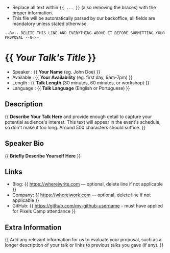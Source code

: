 * Replace all text within `{{ ... }}` (also removing the braces) with the proper information.
* This file will be automatically parsed by our backoffice, all fields are mandatory unless stated otherwise.

`--8<-- DELETE THIS LINE AND EVERYTHING ABOVE IT BEFORE SUBMITTING YOUR PROPOSAL --8<--`

{{ _Your Talk's Title_ }}
=========================

* Speaker   : {{ **Your Name** (eg. John Doe) }}
* Available : {{ **Your Availability** (eg. first day, 9am-7pm) }}
* Length    : {{ **Talk Length** (30 minutes, 60 minutes, or workshop) }}
* Language  : {{ **Talk Language** (English or Portuguese) }}

Description
-----------

{{ **Describe Your Talk Here** and provide enough detail to capture your potential audience's interest. This text will appear in the event's schedule, so don't make it too long. Around 500 characters should suffice. }}

Speaker Bio
-----------

{{ **Briefly Describe Yourself Here** }}

Links
-----

* Blog: {{ https://whereiwrite.com — optional, delete line if not applicable }}
* Company: {{ https://whereiwork.com — optional, delete line if not applicable }}
* GitHub: {{ https://github.com/my-github-username - must have applied for Pixels Camp attendance }}

Extra Information
-----------------

{{ Add any relevant information for us to evaluate your proposal, such as a longer description of your talk or links to previous talks you gave (if any). }}
